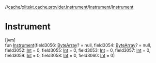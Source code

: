 //[cache](../../../index.md)/[xlitekt.cache.provider.instrument](../index.md)/[Instrument](index.md)/[Instrument](-instrument.md)

# Instrument

[jvm]\
fun [Instrument](-instrument.md)(field3056: [ByteArray](https://kotlinlang.org/api/latest/jvm/stdlib/kotlin/-byte-array/index.html)? = null, field3054: [ByteArray](https://kotlinlang.org/api/latest/jvm/stdlib/kotlin/-byte-array/index.html)? = null, field3052: [Int](https://kotlinlang.org/api/latest/jvm/stdlib/kotlin/-int/index.html) = 0, field3055: [Int](https://kotlinlang.org/api/latest/jvm/stdlib/kotlin/-int/index.html) = 0, field3053: [Int](https://kotlinlang.org/api/latest/jvm/stdlib/kotlin/-int/index.html) = 0, field3057: [Int](https://kotlinlang.org/api/latest/jvm/stdlib/kotlin/-int/index.html) = 0, field3059: [Int](https://kotlinlang.org/api/latest/jvm/stdlib/kotlin/-int/index.html) = 0, field3058: [Int](https://kotlinlang.org/api/latest/jvm/stdlib/kotlin/-int/index.html) = 0, field3060: [Int](https://kotlinlang.org/api/latest/jvm/stdlib/kotlin/-int/index.html) = 0)
